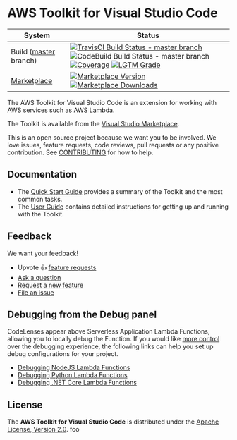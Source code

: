 # AWS Toolkit for Visual Studio Code

| System                                                                                                  | Status                                                                                                                                                                                                                                                                                                                                                                                                                                                                                                                                                                                                                                                                                                                                                                                                           |
| ------------------------------------------------------------------------------------------------------- | ---------------------------------------------------------------------------------------------------------------------------------------------------------------------------------------------------------------------------------------------------------------------------------------------------------------------------------------------------------------------------------------------------------------------------------------------------------------------------------------------------------------------------------------------------------------------------------------------------------------------------------------------------------------------------------------------------------------------------------------------------------------------------------------------------------------- |
| Build ([master](https://github.com/aws/aws-toolkit-vscode/tree/master) branch)                          | [![TravisCI Build Status - master branch](https://travis-ci.org/aws/aws-toolkit-vscode.svg?branch=master)](https://travis-ci.org/aws/aws-toolkit-vscode) ![CodeBuild Build Status - master branch](https://codebuild.us-west-2.amazonaws.com/badges?uuid=eyJlbmNyeXB0ZWREYXRhIjoiMlluaDRTMnZLdmMvcFREQVQ4RjFoK0FUSTZPdlRVcWJlQ2gwRElLT2gxZDhMeno5MThZZnlXdURDVFFjOWdqSEQ5QjVBYm0xSURoU3E1RTVHejltcnZrPSIsIml2UGFyYW1ldGVyU3BlYyI6IkY3SE9CaG1oMHhJUmsyakkiLCJtYXRlcmlhbFNldFNlcmlhbCI6MX0%3D&branch=master) [![Coverage](https://img.shields.io/codecov/c/github/aws/aws-toolkit-vscode/master.svg)](https://codecov.io/gh/aws/aws-toolkit-vscode/branch/master) [![LGTM Grade](https://img.shields.io/lgtm/grade/javascript/github/aws/aws-toolkit-vscode)](https://lgtm.com/projects/g/aws/aws-toolkit-vscode/) |
| [Marketplace](https://marketplace.visualstudio.com/items?itemName=AmazonWebServices.aws-toolkit-vscode) | [![Marketplace Version](https://img.shields.io/vscode-marketplace/v/AmazonWebServices.aws-toolkit-vscode.svg) ![Marketplace Downloads](https://img.shields.io/vscode-marketplace/d/AmazonWebServices.aws-toolkit-vscode.svg)](https://marketplace.visualstudio.com/items?itemName=AmazonWebServices.aws-toolkit-vscode)                                                                                                                                                                                                                                                                                                                                                                                                                                                                                          |

The AWS Toolkit for Visual Studio Code is an extension for working with AWS services such as AWS Lambda.

The Toolkit is available from the [Visual Studio Marketplace](https://marketplace.visualstudio.com/itemdetails?itemName=AmazonWebServices.aws-toolkit-vscode).

This is an open source project because we want you to be involved. We love issues, feature requests, code reviews, pull
requests or any positive contribution. See [CONTRIBUTING](CONTRIBUTING.md) for how to help.

## Documentation

-   The [Quick Start Guide](extension-readme.md) provides a summary of the Toolkit and the most common tasks.
-   The [User Guide](https://docs.aws.amazon.com/console/toolkit-for-vscode/welcome) contains detailed instructions for getting up and running with the Toolkit.

## Feedback

We want your feedback!

-   Upvote 👍 [feature requests](https://github.com/aws/aws-toolkit-vscode/issues?q=is%3Aissue+is%3Aopen+label%3Afeature-request+sort%3Areactions-%2B1-desc)
-   [Ask a question](https://github.com/aws/aws-toolkit-vscode/issues/new?labels=guidance&template=guidance_request.md)
-   [Request a new feature](https://github.com/aws/aws-toolkit-vscode/issues/new?labels=feature-request&template=feature_request.md)
-   [File an issue](https://github.com/aws/aws-toolkit-vscode/issues/new?labels=bug&template=bug_report.md)

## Debugging from the Debug panel

CodeLenses appear above Serverless Application Lambda Functions, allowing you to locally debug the Function. If you would like [more control](https://code.visualstudio.com/docs/editor/debugging#_launch-configurations) over the debugging experience, the following links can help you set up debug configurations for your project.

-   [Debugging NodeJS Lambda Functions](docs/debugging-nodejs-lambda-functions.md)
-   [Debugging Python Lambda Functions](docs/debugging-python-lambda-functions.md)
-   [Debugging .NET Core Lambda Functions](docs/debugging-dotnet-lambda-functions.md)

## License

The **AWS Toolkit for Visual Studio Code** is distributed under the [Apache License, Version 2.0](https://www.apache.org/licenses/LICENSE-2.0).
foo
